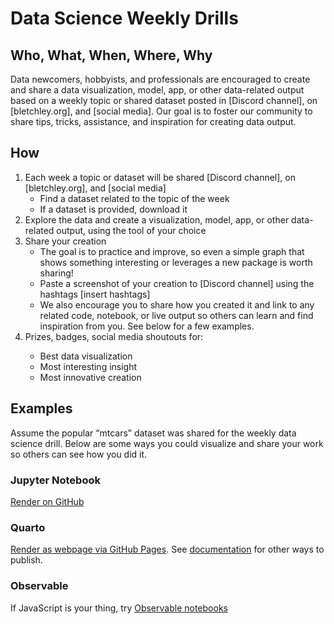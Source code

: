 # Data Science Weekly Drills
## Who, What, When, Where, Why
Data newcomers, hobbyists, and professionals are encouraged to create and share a data visualization, model, app, or other data-related output based on a weekly topic or shared dataset posted in [Discord channel], on [bletchley.org], and [social media]. Our goal is to foster our community to share tips, tricks, assistance, and inspiration for creating data output.

## How
1. Each week a topic or dataset will be shared [Discord channel], on [bletchley.org], and [social media]
    - Find a dataset related to the topic of the week
    - If a dataset is provided, download it
2. Explore the data and create a visualization, model, app, or other data-related output, using the tool of your choice
3. Share your creation
    - The goal is to practice and improve, so even a simple graph that shows something interesting or leverages a new package is worth sharing!
    - Paste a screenshot of your creation to [Discord channel] using the hashtags [insert hashtags]
    - We also encourage you to share how you created it and link to any related code, notebook, or live output so others can learn and find inspiration from you. See below for a few examples.
4. <TBD>Prizes, badges, social media shoutouts for:
    - Best data visualization
    - Most interesting insight
    - Most innovative creation

## Examples
Assume the popular “mtcars” dataset was shared for the weekly data science drill. Below are some ways you could visualize and share your work so others can see how you did it.

### Jupyter Notebook
[Render on GitHub](jupyter/example.ipynb)

### Quarto
[Render as webpage via GitHub Pages](https://flatiron-labs.github.io/ds-weekly-drills/). See [documentation](https://quarto.org/docs/publishing/) for other ways to publish.

### Observable
If JavaScript is your thing, try [Observable notebooks](https://observablehq.com/@bletchleyinstitute-ws/observablejs-example)
